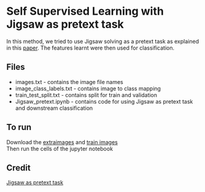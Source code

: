 # Self Supervised Learning with Jigsaw as pretext task

In this method, we tried to use Jigsaw solving as a pretext task as explained in this [paper](https://arxiv.org/abs/1603.09246). The features learnt were then used for classification.


## Files

- images.txt - contains the image file names <br/>
- image_class_labels.txt - contains image to class mapping <br/>
- train_test_split.txt - contains split for train and validation <br/>
- Jigsaw_pretext.ipynb - contains code for using Jigsaw as pretext task and downstream classification <br/>

## To run

Download the [extraimages](https://www.kaggle.com/c/cassava-disease/data?select=extraimages.zip) and [train images](https://www.kaggle.com/c/cassava-disease/data?select=train.zip) <br/>
Then run the cells of the jupyter notebook 

## Credit

[Jigsaw as pretext task](https://github.com/aniket03/self_supervised_bird_classification/tree/500feb0d6f3cc95352ad94bd665499cfba0538b5)
